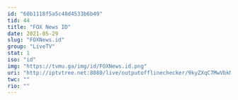 ```yaml
---
id: "60b1118f5a5c48d4533b6b49"
tid: 44
title: "FOX News ID"
date: 2021-05-29
slug: "FOXNews.id"
group: "LiveTV"
stat: 1
iso: "id"
img: "https://tvmu.ga/img/id/FOXNews.id.png"
uri: "http://iptvtree.net:8080/live/outputofflinechecker/9kyZXqC7MwVbkMnJmf/162512.m3u8"
twc: ""
rio: ""
---
```

